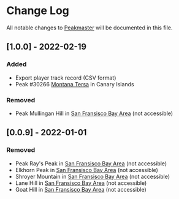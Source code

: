 # Change Log
All notable changes to [Peakmaster](http://peakmaster.top/)  will be documented in this file.
 
## [1.0.0] - 2022-02-19
 
### Added
- Export player track record (CSV format)
- Peak #30266 [Montana Tersa](http://keepachangelog.com/) in Canary Islands

### Removed
- Peak Mullingan Hill in [San Fransisco Bay Area](http://peakmaster.top/en/zones/93) (not accessible)    

## [0.0.9] - 2022-01-01

### Removed  
- Peak Ray's Peak in [San Fransisco Bay Area](http://peakmaster.top/en/zones/93) (not accessible)
- Elkhorn Peak in [San Fransisco Bay Area](http://peakmaster.top/en/zones/93) (not accessible)
- Shroyer Mountain in [San Fransisco Bay Area](http://peakmaster.top/en/zones/93) (not accessible)
- Lane Hill in [San Fransisco Bay Area](http://peakmaster.top/en/zones/93) (not accessible)
- Goat Hill in [San Fransisco Bay Area](http://peakmaster.top/en/zones/93) (not accessible)
